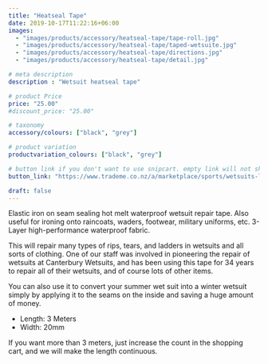 ```yaml
---
title: "Heatseal Tape"
date: 2019-10-17T11:22:16+06:00
images: 
  - "images/products/accessory/heatseal-tape/tape-roll.jpg"
  - "images/products/accessory/heatseal-tape/taped-wetsuite.jpg"
  - "images/products/accessory/heatseal-tape/directions.jpg"
  - "images/products/accessory/heatseal-tape/detail.jpg"

# meta description
description : "Wetsuit heatseal tape"

# product Price
price: "25.00"
#discount_price: "25.00"

# taxonomy
accessory/colours: ["black", "grey"]

# product variation
productvariation_colours: ["black", "grey"]

# button link if you don't want to use snipcart. empty link will not show button
button_link: "https://www.trademe.co.nz/a/marketplace/sports/wetsuits-lifejackets/search?search_string=EpicLines%20Wetsuit%20heatseal%20tape"

draft: false
---
```


Elastic iron on seam sealing hot melt waterproof wetsuit repair tape.
Also useful for ironing onto raincoats, waders, footwear, military uniforms, etc.
3-Layer high-performance waterproof fabric.

This will repair many types of rips, tears, and ladders in wetsuits and all sorts of clothing. One of our staff was involved in pioneering the repair of wetsuits at Canterbury Wetsuits, and has been using this tape for 34 years to repair all of their wetsuits, and of course lots of other items.

You can also use it to convert your summer wet suit into a winter wetsuit simply by applying it to the seams on the inside and saving a huge amount of money.

* Length: 3 Meters
* Width: 20mm

If you want more than 3 meters, just increase the count in the shopping cart, and we will make the length continuous.
